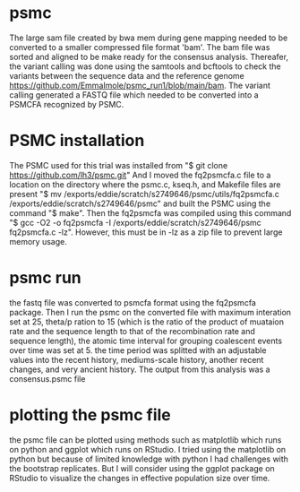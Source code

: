 # psmc
The large sam file created by bwa mem during gene mapping needed to be converted to a smaller compressed file format 'bam'. The bam file was sorted and aligned to be make ready for the consensus analysis. Thereafer, the variant calling was done using the samtools and bcftools to check the variants between the sequence data and the reference genome https://github.com/EmmaImole/psmc_run1/blob/main/bam.
The variant calling generated a FASTQ file which needed to be converted into a PSMCFA recognized by PSMC.
# PSMC installation
The PSMC used for this trial was installed from "$ git clone https://github.com/lh3/psmc.git"
And I moved the fq2psmcfa.c file to a location on the directory where the psmc.c, kseq.h, and Makefile files are present "$ mv /exports/eddie/scratch/s2749646/psmc/utils/fq2psmcfa.c /exports/eddie/scratch/s2749646/psmc"
and built the PSMC using the command "$ make". Then the fq2psmcfa was compiled using this command "$ gcc -O2 -o fq2psmcfa -I /exports/eddie/scratch/s2749646/psmc fq2psmcfa.c -lz". However, this must be in -lz as a zip file to prevent large memory usage.

# psmc run
the fastq file was converted to psmcfa format using the fq2psmcfa package. Then I run the psmc on the converted file with maximum interation set at 25, theta/p ration to 15 (which is the ratio of the product of muataion rate and the sequence length to that of the recombination rate and sequence length), the atomic time interval for grouping coalescent events over time was set at 5. the time period was splitted with an adjustable values into the recent history, mediums-scale history, another recent changes, and very ancient history. The output from this analysis was a consensus.psmc file
# plotting the psmc file
the psmc file can be plotted using methods such as matplotlib which runs on python and ggplot which runs on RStudio. I tried using the matplotlib on python but because of limited knowledge with python I had challenges with the bootstrap replicates. But I will consider using the ggplot package on RStudio to visualize the changes in effective population size over time. 
